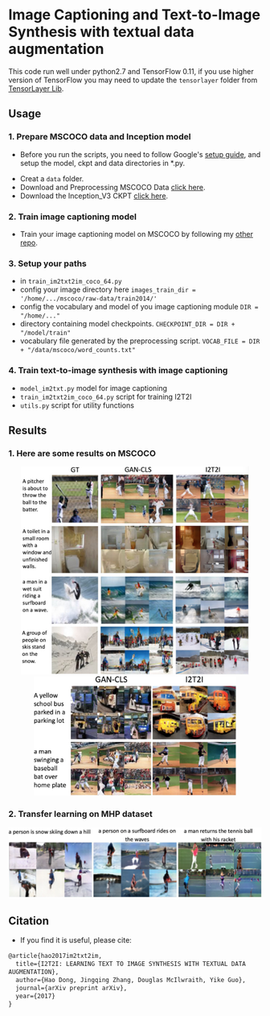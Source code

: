 # Image Captioning and Text-to-Image Synthesis with textual data augmentation

This code run well under python2.7 and TensorFlow 0.11, if you use higher version of TensorFlow you may need to update the `tensorlayer` folder from [TensorLayer Lib](https://github.com/zsdonghao/tensorlayer).

## Usage
### 1. Prepare MSCOCO data and Inception model
 * Before you run the scripts, you need to follow Google's [setup guide]((https://github.com/tensorflow/models/tree/master/im2txt)), and setup the model, ckpt and data directories in *.py.
- Creat a ``data`` folder.
- Download and Preprocessing MSCOCO Data [click here](https://github.com/zsdonghao/Image-Captioning).
- Download the Inception_V3 CKPT [click here](https://github.com/tensorflow/models/tree/master/slim#Pretrained).

### 2. Train image captioning model
 * Train your image captioning model on MSCOCO by following my [other repo](https://github.com/zsdonghao/Image-Captioning).

### 3. Setup your paths
 * in `train_im2txt2im_coco_64.py` 
 * config your image directory here
`images_train_dir = '/home/.../mscoco/raw-data/train2014/'`
 * config the vocabulary and model of you image captioning module `DIR = "/home/..."`
 * directory containing model checkpoints.
`CHECKPOINT_DIR = DIR + "/model/train"`
 * vocabulary file generated by the preprocessing script.
`VOCAB_FILE = DIR + "/data/mscoco/word_counts.txt"`

### 4. Train text-to-image synthesis with image captioning
* `model_im2txt.py` model for image captioning
* `train_im2txt2im_coco_64.py` script for training I2T2I
* `utils.py` script for utility functions

## Results

### 1. Here are some results on MSCOCO

<div align="center">
	<img src="img/qualitative.jpeg" width="90%" height="30%"/>
</div>

<div align="center">
	<img src="img/result.jpeg" width="80%" height="30%"/>
</div>

### 2. Transfer learning on MHP dataset

<div align="center">
	<img src="img/transferlearning.jpeg" width="100%" height="30%"/>
</div>

## Citation
* If you find it is useful, please cite:

```
@article{hao2017im2txt2im,
  title={I2T2I: LEARNING TEXT TO IMAGE SYNTHESIS WITH TEXTUAL DATA AUGMENTATION},
  author={Hao Dong, Jingqing Zhang, Douglas McIlwraith, Yike Guo},
  journal={arXiv preprint arXiv},
  year={2017}
}
```
